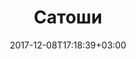 ---
title: "Сатоши"
date: 2017-12-08T17:18:39+03:00
tag: "wiki"
info:
    one: "одна стомиллионная биткоина (0.00000001)"
    two: "Сатоши (Satoshi) — одна стомиллионная биткоина (0.00000001). Наименьшая единица BTC, которую можно записать в блок-цепи. Название получила от имени создателя биткоина."
---